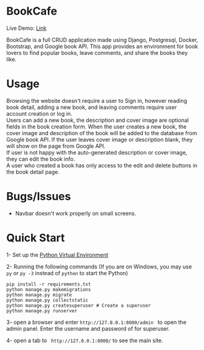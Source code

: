 # BookCafe

Live Demo: [Link](http://a1364t.pythonanywhere.com/)

BookCafe is a full CRUD application made using Django, Postgresql, Docker, Bootstrap, and Google book API. This app provides an environment for book lovers to find popular books, leave comments, and share the books they like.

# Usage
Browsing the website doesn't require a user to Sign in, however reading book detail, adding a new book, and leaving comments require user account creation or log in. <br />
Users can add a new book, the description and cover image are optional fields in the book creation form. When the user creates a new book, the cover image and description of the book will be added to the database from Google book API. If the user leaves cover image or description blank, they will show on the page from Google API. <br />
If user is not happy with the auto-generated description or cover image, they can edit the book info. <br />
A user who created a book has only access to the edit and delete buttons in the book detail page. <br />

# Bugs/Issues
- Navbar doesn't work properly on small screens.


# Quick Start

1- Set up the [Python Virtual Environment](https://developer.mozilla.org/en-US/docs/Learn/Server-side/Django/development_environment)

2- Running the following commands (If you are on Windows, you may use ```py``` or ```py -3``` instead of ```python``` to start the Python)

```
pip install -r requirements.txt
python manage.py makemigrations
python manage.py migrate
python manage.py collectstatic
python manage.py createsuperuser # Create a superuser
python manage.py runserver
```

3- open a browser and enter ```http://127.0.0.1:8000/admin ``` to open the admin panel. Enter the username and password of for superuser.

4- open a tab to ``` http://127.0.0.1:8000/``` to see the main site.

